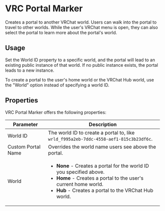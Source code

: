 # VRC Portal Marker

Creates a portal to another VRChat world. Users can walk into the portal to travel to other worlds. While the user's VRChat menu is open, they can also select the portal to learn more about the portal's world. 

## Usage

Set the World ID property to a specific world, and the portal will lead to an existing public instance of that world. If no public instance exists, the portal leads to a new instance.

To create a portal to the user's home world or the VRChat Hub world, use the "World" option instead of specifying a world ID.

## Properties

VRC Portal Marker offers the following properties:

| Parameter | Description |
|-----|-----|
| World ID | The world ID to create a portal to, like `wrld_f995a2eb-7ddc-4558-aef1-815c3b23df6c`. |
| Custom Portal Name | Overrides the world name users see above the portal. |
| World | <ul><li>**None** - Creates a portal for the world ID you specified above.</li><li>**Home** - Creates a portal to the user's current home world.</li><li>**Hub** - Creates a portal to the VRChat Hub world.</li></ul> |
